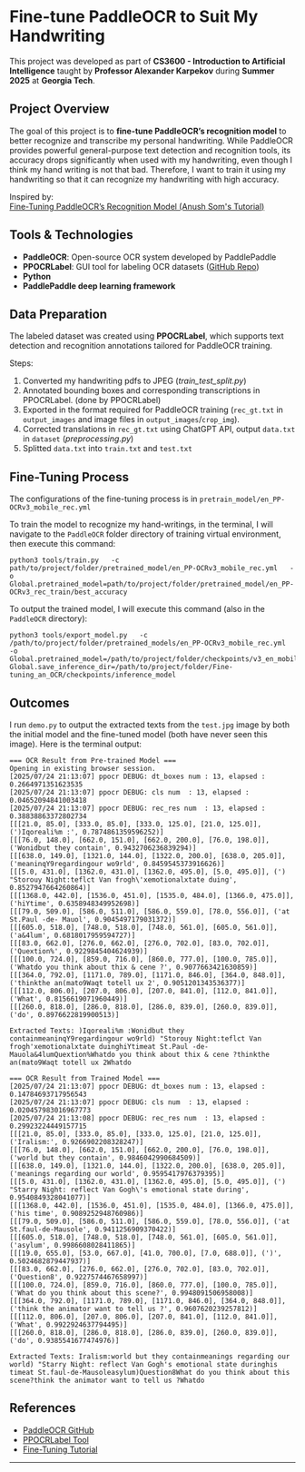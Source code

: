 # Fine-tune PaddleOCR to Suit My Handwriting

This project was developed as part of **CS3600 - Introduction to Artificial Intelligence** taught by **Professor Alexander Karpekov** during **Summer 2025** at **Georgia Tech**.

## Project Overview

The goal of this project is to **fine-tune PaddleOCR’s recognition model** to better recognize and transcribe my personal handwriting. While PaddleOCR provides powerful general-purpose text detection and recognition tools, its accuracy drops significantly when used with my handwriting, even though I think my hand writing is not that bad. Therefore, I want to train it using my handwriting so that it can recognize my handwriting with high accuracy. 

Inspired by:  
[Fine-Tuning PaddleOCR’s Recognition Model (Anush Som's Tutorial)](https://anushsom.medium.com/finetuning-paddleocrs-recognition-model-for-dummies-by-a-dummy-89ac7d7edcf6)

## Tools & Technologies

- **PaddleOCR**: Open-source OCR system developed by PaddlePaddle
- **PPOCRLabel**: GUI tool for labeling OCR datasets ([GitHub Repo](https://github.com/PFCCLab/PPOCRLabel))
- **Python**
- **PaddlePaddle deep learning framework**

## Data Preparation

The labeled dataset was created using **PPOCRLabel**, which supports text detection and recognition annotations tailored for PaddleOCR training.

Steps:
1. Converted my handwriting pdfs to JPEG (_train_test_split.py_)
2. Annotated bounding boxes and corresponding transcriptions in PPOCRLabel. (done by PPOCRLabel)
3. Exported in the format required for PaddleOCR training (`rec_gt.txt` in `output_images` and image files in `output_images`/`crop_img`).
4. Corrected translations in `rec_gt.txt` using ChatGPT API, output `data.txt` in `dataset` (_preprocessing.py_)
5. Splitted `data.txt` into `train.txt` and `test.txt`

## Fine-Tuning Process
The configurations of the fine-tuning process is in `pretrain_model/en_PP-OCRv3_mobile_rec.yml`

To train the model to recognize my hand-writings, in the terminal, I will navigate to the `PaddleOCR` folder directory of training virtual environment, then execute this command:

```
python3 tools/train.py   -c  path/to/project/folder/pretrained_model/en_PP-OCRv3_mobile_rec.yml   -o Global.pretrained_model=path/to/project/folder/pretrained_model/en_PP-OCRv3_rec_train/best_accuracy
```

To output the trained model, I will execute this command (also in the `PaddleOCR` directory):

```
python3 tools/export_model.py   -c /path/to/project/folder/pretrained_models/en_PP-OCRv3_mobile_rec.yml   -o Global.pretrained_model=/path/to/project/folder/checkpoints/v3_en_mobile/latest    Global.save_inference_dir=/path/to/project/folder/Fine-tuning_an_OCR/checkpoints/inference_model
```

## Outcomes

I run `demo.py` to output the extracted texts from the `test.jpg` image by both the initial model and the fine-tuned model (both have never seen this image). Here is the terminal output:

```
=== OCR Result from Pre-trained Model ===
Opening in existing browser session.
[2025/07/24 21:13:07] ppocr DEBUG: dt_boxes num : 13, elapsed : 0.2664971351623535
[2025/07/24 21:13:07] ppocr DEBUG: cls num  : 13, elapsed : 0.04652094841003418
[2025/07/24 21:13:07] ppocr DEBUG: rec_res num  : 13, elapsed : 0.38838863372802734
[[[21.0, 85.0], [333.0, 85.0], [333.0, 125.0], [21.0, 125.0]], (')Iqoreali%m :', 0.7874861359596252)]
[[[76.0, 148.0], [662.0, 151.0], [662.0, 200.0], [76.0, 198.0]], ('Wonidbut they contain', 0.9432706236839294)]
[[[638.0, 149.0], [1321.0, 144.0], [1322.0, 200.0], [638.0, 205.0]], ('meaninqY9regardingour wo9rld', 0.8459545373916626)]
[[[5.0, 431.0], [1362.0, 431.0], [1362.0, 495.0], [5.0, 495.0]], (') "Storouy Night:teflct Van frogh\'xemotionalxtate duing', 0.8527947664260864)]
[[[1368.0, 442.0], [1536.0, 451.0], [1535.0, 484.0], [1366.0, 475.0]], ('hiYtime', 0.6358948349952698)]
[[[79.0, 509.0], [586.0, 511.0], [586.0, 559.0], [78.0, 556.0]], ('at St.Paul -de- Mauol', 0.9045497179031372)]
[[[605.0, 518.0], [748.0, 518.0], [748.0, 561.0], [605.0, 561.0]], ('a&4lum', 0.6818017959594727)]
[[[83.0, 662.0], [276.0, 662.0], [276.0, 702.0], [83.0, 702.0]], ('Quextion%', 0.9229845404624939)]
[[[100.0, 724.0], [859.0, 716.0], [860.0, 777.0], [100.0, 785.0]], ('Whatdo you think about thix & cene ?', 0.9077663421630859)]
[[[364.0, 792.0], [1171.0, 789.0], [1171.0, 846.0], [364.0, 848.0]], ('thinkthe an(mato9Waqt totell ux 2', 0.9051201343536377)]
[[[112.0, 806.0], [207.0, 806.0], [207.0, 841.0], [112.0, 841.0]], ('What', 0.8156619071960449)]
[[[260.0, 818.0], [286.0, 818.0], [286.0, 839.0], [260.0, 839.0]], ('do', 0.8976622819900513)]

Extracted Texts: )Iqoreali%m :Wonidbut they containmeaninqY9regardingour wo9rld) "Storouy Night:teflct Van frogh'xemotionalxtate duinghiYtimeat St.Paul -de- Mauola&4lumQuextion%Whatdo you think about thix & cene ?thinkthe an(mato9Waqt totell ux 2Whatdo

=== OCR Result from Trained Model ===
[2025/07/24 21:13:07] ppocr DEBUG: dt_boxes num : 13, elapsed : 0.14784693717956543
[2025/07/24 21:13:07] ppocr DEBUG: cls num  : 13, elapsed : 0.020457983016967773
[2025/07/24 21:13:08] ppocr DEBUG: rec_res num  : 13, elapsed : 0.29923224449157715
[[[21.0, 85.0], [333.0, 85.0], [333.0, 125.0], [21.0, 125.0]], ('Iralism:', 0.9266902208328247)]
[[[76.0, 148.0], [662.0, 151.0], [662.0, 200.0], [76.0, 198.0]], ('world but they contain', 0.9846042990684509)]
[[[638.0, 149.0], [1321.0, 144.0], [1322.0, 200.0], [638.0, 205.0]], ('meanings regarding our world', 0.9595417976379395)]
[[[5.0, 431.0], [1362.0, 431.0], [1362.0, 495.0], [5.0, 495.0]], (') "Starry Night: reflect Van Gogh\'s emotional state during', 0.9540849328041077)]
[[[1368.0, 442.0], [1536.0, 451.0], [1535.0, 484.0], [1366.0, 475.0]], ('his time', 0.9089252948760986)]
[[[79.0, 509.0], [586.0, 511.0], [586.0, 559.0], [78.0, 556.0]], ('at St.faul-de-Mausole', 0.9411256909370422)]
[[[605.0, 518.0], [748.0, 518.0], [748.0, 561.0], [605.0, 561.0]], ('asylum', 0.9986608028411865)]
[[[19.0, 655.0], [53.0, 667.0], [41.0, 700.0], [7.0, 688.0]], (')', 0.5024682879447937)]
[[[83.0, 662.0], [276.0, 662.0], [276.0, 702.0], [83.0, 702.0]], ('Question8', 0.9227574467658997)]
[[[100.0, 724.0], [859.0, 716.0], [860.0, 777.0], [100.0, 785.0]], ('What do you think about this scene?', 0.9948091506958008)]
[[[364.0, 792.0], [1171.0, 789.0], [1171.0, 846.0], [364.0, 848.0]], ('think the animator want to tell us ?', 0.9607620239257812)]
[[[112.0, 806.0], [207.0, 806.0], [207.0, 841.0], [112.0, 841.0]], ('What', 0.9922924637794495)]
[[[260.0, 818.0], [286.0, 818.0], [286.0, 839.0], [260.0, 839.0]], ('do', 0.9385541677474976)]

Extracted Texts: Iralism:world but they containmeanings regarding our world) "Starry Night: reflect Van Gogh's emotional state duringhis timeat St.faul-de-Mausoleasylum)Question8What do you think about this scene?think the animator want to tell us ?Whatdo
```


## References

- [PaddleOCR GitHub](https://github.com/PaddlePaddle/PaddleOCR)
- [PPOCRLabel Tool](https://github.com/PFCCLab/PPOCRLabel)
- [Fine-Tuning Tutorial](https://anushsom.medium.com/finetuning-paddleocrs-recognition-model-for-dummies-by-a-dummy-89ac7d7edcf6)

---

